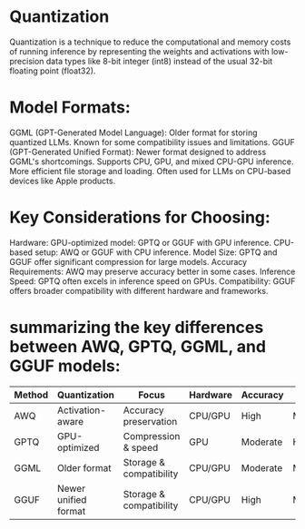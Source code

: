 # Quantization
Quantization is a technique to reduce the computational and memory costs of running inference by representing the weights and activations with low-precision data types like 8-bit integer (int8) instead of the usual 32-bit floating point (float32).

# Model Formats:

GGML (GPT-Generated Model Language):
Older format for storing quantized LLMs.
Known for some compatibility issues and limitations.
GGUF (GPT-Generated Unified Format):
Newer format designed to address GGML's shortcomings.
Supports CPU, GPU, and mixed CPU-GPU inference.
More efficient file storage and loading.
Often used for LLMs on CPU-based devices like Apple products.
# Key Considerations for Choosing:

Hardware:
GPU-optimized model: GPTQ or GGUF with GPU inference.
CPU-based setup: AWQ or GGUF with CPU inference.
Model Size:
GPTQ and GGUF offer significant compression for large models.
Accuracy Requirements:
AWQ may preserve accuracy better in some cases.
Inference Speed:
GPTQ often excels in inference speed on GPUs.
Compatibility:
GGUF offers broader compatibility with different hardware and frameworks.

# summarizing the key differences between AWQ, GPTQ, GGML, and GGUF models:
| Method | Quantization           | Focus                       | Hardware | Accuracy | Speed   | Compatibility |
|--------|------------------------|-----------------------------|----------|----------|---------|---------------|
| AWQ    | Activation-aware        | Accuracy preservation       | CPU/GPU  | High     | Moderate| Limited       |
| GPTQ   | GPU-optimized           | Compression & speed          | GPU      | Moderate | High    | Broad         |
| GGML   | Older format            | Storage & compatibility     | CPU/GPU  | Moderate | Moderate| Limited       |
| GGUF   | Newer unified format    | Storage & compatibility     | CPU/GPU  | High     | Moderate| Broad         |

